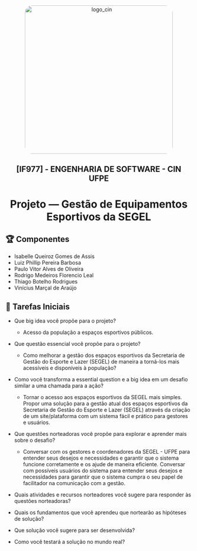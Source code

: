 <div align="center">
  <img src="https://portal.cin.ufpe.br/wp-content/uploads/2020/07/Horizontal-Vermelho-Logotipo-CIn-UFPE.png" alt="logo_cin" width="400" height="auto" style="border-radius:20px;" />
  <h2>
    [IF977] - ENGENHARIA DE SOFTWARE - CIN UFPE
  </h2>
  <h1>
    Projeto — Gestão de Equipamentos Esportivos da SEGEL
  </h1> 
</div>

## :trophy: Componentes
- Isabelle Queiroz Gomes de Assis
- Luiz Phillip Pereira Barbosa
- Paulo Vitor Alves de Oliveira
- Rodrigo Medeiros Florencio Leal
- Thiago Botelho Rodrigues
- Vinícius Marçal de Araújo

## :pencil: Tarefas Iniciais
- Que big idea você propõe para o projeto?
  - Acesso da população a espaços esportivos públicos.

- Que questão essencial você propõe para o projeto?
  - Como melhorar a gestão dos espaços esportivos da Secretaria de Gestão do Esporte e Lazer (SEGEL) de maneira a torná-los mais acessíveis e disponíveis à população?
  
- Como você transforma a essential question e a big idea em um desafio similar a uma chamada para a ação?
  - Tornar o acesso aos espaços esportivos da SEGEL mais simples. Propor uma solução para a gestão atual dos espaços esportivos da Secretaria de Gestão do Esporte e Lazer (SEGEL) através da criação de um site/plataforma com um sistema fácil e prático para gestores e usuários.
  
- Que questões norteadoras você propõe para explorar e aprender mais sobre o desafio?
  - Conversar com os gestores e coordenadores da SEGEL - UFPE para entender seus desejos e necessidades e garantir que o sistema funcione corretamente e os ajude de maneira eficiente. Conversar com possíveis usuários do sistema para entender seus desejos e necessidades para garantir que o sistema cumpra o seu papel de facilitador na comunicação com a gestão. 

- Quais atividades e recursos norteadores você sugere para responder às questões norteadoras?


- Quais os fundamentos que você aprendeu que nortearão as hipóteses de solução?


- Que solução você sugere para ser desenvolvida?


- Como você testará a solução no mundo real?

